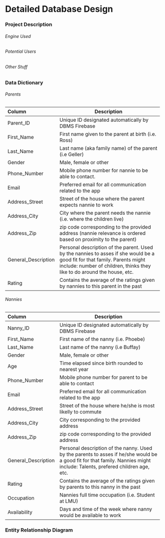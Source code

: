 # Detailed Database Design

### Project Description

###### Engine Used

###### Potential Users

###### Other Stuff

### Data Dictionary

###### Parents

| Column              | Description                              |
| :------------------ | ---------------------------------------- |
| Parent_ID           | Unique ID designated automatically by DBMS Firebase |
| First_Name          | First name given to the parent at birth (i.e. Ross) |
| Last_Name           | Last name (aka family name) of the parent (i.e Geller) |
| Gender              | Male, female or other                    |
| Phone_Number        | Mobile phone number for nannie to be able to contact. |
| Email               | Preferred email for all communication related to the app |
| Address_Street      | Street of the house where the parent expects nannie to work |
| Address_City        | City where the parent needs the nannie (i.e. where the children live) |
| Address_Zip         | zip code corresponding to the provided address (nannie relevance is ordered based on proximity to the parent) |
| General_Description | Personal description of the parent. Used by the nannies to asses if she would be a good fit for that family. Parents might include: number of children, thinks they like to do around the house, etc. |
| Rating              | Contains the average of the ratings given by nannies to this parent in the past |

###### Nannies

| Column              | Description                              |
| :------------------ | ---------------------------------------- |
| Nanny_ID            | Unique ID designated automatically by DBMS Firebase |
| First_Name          | First name of the nanny (i.e. Phoebe)    |
| Last_Name           | Last name of the nanny (i.e Buffay)      |
| Gender              | Male, female or other                    |
| Age                 | Time elapsed since birth rounded to nearest year |
| Phone_Number        | Mobile phone number for parent to be able to contact |
| Email               | Preferred email for all communication related to the app |
| Address_Street      | Street of the house where he/she is most likelly to commute |
| Address_City        | City corresponding to the provided address |
| Address_Zip         | zip code corresponding to the provided address |
| General_Description | Personal description of the nanny. Used by the parents to asses if he/she would be a good fit for that family. Nannies might include: Talents, prefered children age, etc. |
| Rating              | Contains the average of the ratings given by parents to this nanny in the past |
| Occupation          | Nannies full time occupation (i.e. Student at LMU) |
| Availability        | Days and time of the week where nanny would be available to work |

### Entity Relationship Diagram